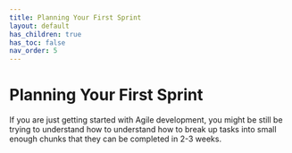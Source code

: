 ```yaml
---
title: Planning Your First Sprint
layout: default
has_children: true
has_toc: false
nav_order: 5
---
```


# Planning Your First Sprint

If you are just getting started with Agile development, you might be still be trying to understand how to understand how to break up tasks into 
small enough chunks that they can be completed in 2-3 weeks. 
